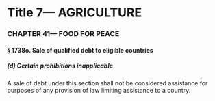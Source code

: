 
# Title 7— AGRICULTURE
### CHAPTER 41— FOOD FOR PEACE
#### § 1738o. Sale of qualified debt to eligible countries
##### (d) Certain prohibitions inapplicable

A sale of debt under this section shall not be considered assistance for purposes of any provision of law limiting assistance to a country.
